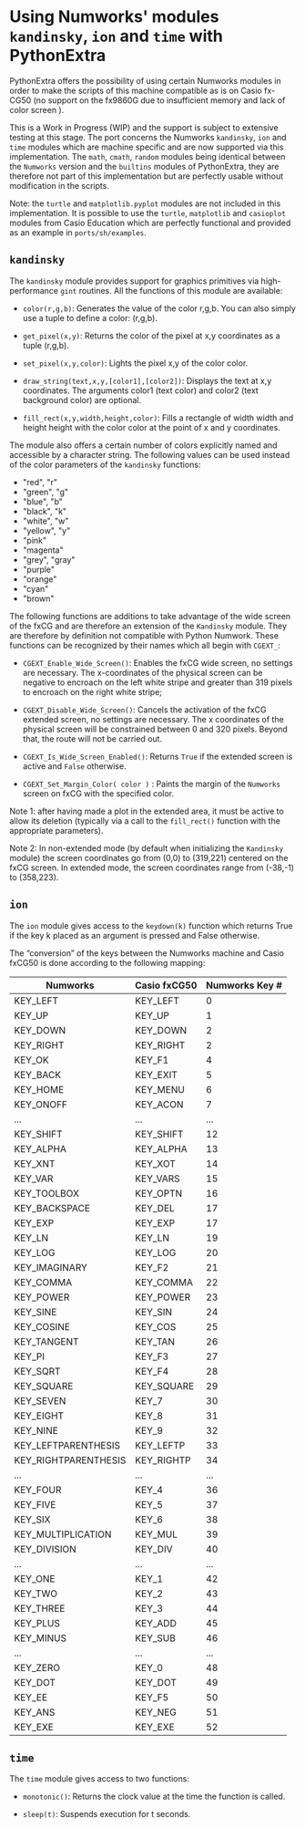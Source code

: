 # Using Numworks' modules `kandinsky`, `ion` and `time` with PythonExtra

PythonExtra offers the possibility of using certain Numworks modules in order to make the scripts of this machine compatible as is on Casio fx-CG50 (no support on the fx9860G due to insufficient memory and lack of color screen ).

This is a Work in Progress (WIP) and the support is subject to extensive testing at this stage. The port concerns the Numworks `kandinsky`, `ion` and `time` modules which are machine specific and are now supported via this implementation. The `math`, `cmath`, `random` modules being identical between the `Numworks` version and the `builtins` modules of PythonExtra, they are therefore not part of this implementation but are perfectly usable without modification in the scripts.

Note: the `turtle` and `matplotlib.pyplot` modules are not included in this implementation. It is possible to use the `turtle`, `matplotlib` and `casioplot` modules from Casio Education which are perfectly functional and provided as an example in `ports/sh/examples`.


## `kandinsky`

The `kandinsky` module provides support for graphics primitives via high-performance `gint` routines. All the functions of this module are available:

- `color(r,g,b)`: Generates the value of the color r,g,b. You can also simply use a tuple to define a color: (r,g,b).

- `get_pixel(x,y)`: Returns the color of the pixel at x,y coordinates as a tuple (r,g,b).

- `set_pixel(x,y,color)`: Lights the pixel x,y of the color color.

- `draw_string(text,x,y,[color1],[color2])`: Displays the text at x,y coordinates. The arguments color1 (text color) and color2 (text background color) are optional.

- `fill_rect(x,y,width,height,color)`: Fills a rectangle of width width and height height with the color color at the point of x and y coordinates.

The module also offers a certain number of colors explicitly named and accessible by a character string. The following values ​​can be used instead of the color parameters of the `kandinsky` functions:
- "red", "r"
- "green", "g"
- "blue", "b"
- "black", "k"
- "white", "w"
- "yellow", "y"
- "pink"
- "magenta"
- "grey", "gray"
- "purple"
- "orange"
- "cyan"
- "brown"

The following functions are additions to take advantage of the wide screen of the fxCG and are therefore an extension of the `Kandinsky` module. They are therefore by definition not compatible with Python Numwork. These functions can be recognized by their names which all begin with `CGEXT_`:

- `CGEXT_Enable_Wide_Screen()`: Enables the fxCG wide screen, no settings are necessary. The x-coordinates of the physical screen can be negative to encroach on the left white stripe and greater than 319 pixels to encroach on the right white stripe;

- `CGEXT_Disable_Wide_Screen()`: Cancels the activation of the fxCG extended screen, no settings are necessary. The x coordinates of the physical screen will be constrained between 0 and 320 pixels. Beyond that, the route will not be carried out.

- `CGEXT_Is_Wide_Screen_Enabled()`: Returns `True` if the extended screen is active and `False` otherwise.

- `CGEXT_Set_Margin_Color( color )` : Paints the margin of the `Numworks` screen on fxCG with the specified color.

Note 1: after having made a plot in the extended area, it must be active to allow its deletion (typically via a call to the `fill_rect()` function with the appropriate parameters).

Note 2: In non-extended mode (by default when initializing the `Kandinsky` module) the screen coordinates go from (0,0) to (319,221) centered on the fxCG screen. In extended mode, the screen coordinates range from (-38,-1) to (358,223).


## `ion`

The `ion` module gives access to the `keydown(k)` function which returns True if the key k placed as an argument is pressed and False otherwise.

The “conversion” of the keys between the Numworks machine and Casio fxCG50 is done according to the following mapping:

| Numworks | Casio fxCG50 | Numworks Key # |
|----------|--------------|---------------------|
| KEY_LEFT     | KEY_LEFT | 0 |
| KEY_UP     | KEY_UP | 1 |
| KEY_DOWN     | KEY_DOWN | 2 |
| KEY_RIGHT     | KEY_RIGHT | 2 |
| KEY_OK      | KEY_F1 | 4 |
| KEY_BACK        | KEY_EXIT | 5 |
| KEY_HOME        | KEY_MENU | 6 |
| KEY_ONOFF       | KEY_ACON | 7 |
| ...           | ... | ... |
| KEY_SHIFT     | KEY_SHIFT | 12 |
| KEY_ALPHA     | KEY_ALPHA | 13 |
| KEY_XNT     | KEY_XOT | 14 |
| KEY_VAR     | KEY_VARS | 15 |
| KEY_TOOLBOX     | KEY_OPTN | 16 |
| KEY_BACKSPACE       | KEY_DEL | 17 |
| KEY_EXP     | KEY_EXP | 17 |
| KEY_LN     | KEY_LN | 19 |
| KEY_LOG     | KEY_LOG | 20 |
| KEY_IMAGINARY       | KEY_F2 | 21 |
| KEY_COMMA     | KEY_COMMA | 22 |
| KEY_POWER     | KEY_POWER | 23 |
| KEY_SINE        | KEY_SIN | 24 |
| KEY_COSINE      | KEY_COS | 25 |
| KEY_TANGENT     | KEY_TAN | 26 |
| KEY_PI      | KEY_F3 | 27 |
| KEY_SQRT        | KEY_F4 | 28 |
| KEY_SQUARE     | KEY_SQUARE | 29 |
| KEY_SEVEN       | KEY_7 | 30 |
| KEY_EIGHT       | KEY_8 | 31 |
| KEY_NINE        | KEY_9 | 32 |
| KEY_LEFTPARENTHESIS     | KEY_LEFTP | 33 |
| KEY_RIGHTPARENTHESIS        | KEY_RIGHTP | 34 |
| ...           | ... | ... |
| KEY_FOUR        | KEY_4 | 36  |
| KEY_FIVE        | KEY_5 | 37 |
| KEY_SIX     | KEY_6 | 38 |
| KEY_MULTIPLICATION      | KEY_MUL | 39 |
| KEY_DIVISION        | KEY_DIV | 40 |
| ...           | ... | ... |
| KEY_ONE     | KEY_1 | 42 |
| KEY_TWO     | KEY_2 | 43 |
| KEY_THREE       | KEY_3 | 44 |
| KEY_PLUS        | KEY_ADD | 45 |
| KEY_MINUS       | KEY_SUB | 46 |
| ...           | ... | ... |
| KEY_ZERO        | KEY_0 | 48 |
| KEY_DOT     | KEY_DOT | 49 |
| KEY_EE      | KEY_F5 | 50 |
| KEY_ANS     | KEY_NEG | 51 |
| KEY_EXE     | KEY_EXE | 52 |


## `time`

The `time` module gives access to two functions:

- `monotonic()`: Returns the clock value at the time the function is called.

- `sleep(t)`: Suspends execution for t seconds.
